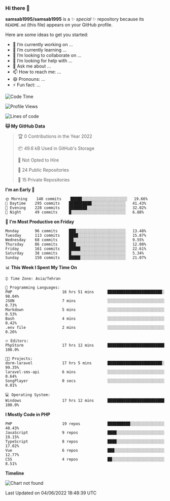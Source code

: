 ### Hi there 👋

**samsab1995/samsab1995** is a ✨ _special_ ✨ repository because its `README.md` (this file) appears on your GitHub profile.

Here are some ideas to get you started:

- 🔭 I’m currently working on ...
- 🌱 I’m currently learning ...
- 👯 I’m looking to collaborate on ...
- 🤔 I’m looking for help with ...
- 💬 Ask me about ...
- 📫 How to reach me: ...
- 😄 Pronouns: ...
- ⚡ Fun fact: ...

<!--START_SECTION:waka-->
![Code Time](http://img.shields.io/badge/Code%20Time-0%20secs-blue)

![Profile Views](http://img.shields.io/badge/Profile%20Views-0-blue)

![Lines of code](https://img.shields.io/badge/From%20Hello%20World%20I%27ve%20Written-874%20Thousand%20lines%20of%20code-blue)

**🐱 My GitHub Data** 

> 🏆 0 Contributions in the Year 2022
 > 
> 📦 49.6 kB Used in GitHub's Storage 
 > 
> 🚫 Not Opted to Hire
 > 
> 📜 24 Public Repositories 
 > 
> 🔑 15 Private Repositories  
 > 
**I'm an Early 🐤** 

```text
🌞 Morning    140 commits    █████░░░░░░░░░░░░░░░░░░░░   19.66% 
🌆 Daytime    295 commits    ██████████░░░░░░░░░░░░░░░   41.43% 
🌃 Evening    228 commits    ████████░░░░░░░░░░░░░░░░░   32.02% 
🌙 Night      49 commits     █░░░░░░░░░░░░░░░░░░░░░░░░   6.88%

```
📅 **I'm Most Productive on Friday** 

```text
Monday       96 commits     ███░░░░░░░░░░░░░░░░░░░░░░   13.48% 
Tuesday      113 commits    ████░░░░░░░░░░░░░░░░░░░░░   15.87% 
Wednesday    68 commits     ██░░░░░░░░░░░░░░░░░░░░░░░   9.55% 
Thursday     86 commits     ███░░░░░░░░░░░░░░░░░░░░░░   12.08% 
Friday       161 commits    █████░░░░░░░░░░░░░░░░░░░░   22.61% 
Saturday     38 commits     █░░░░░░░░░░░░░░░░░░░░░░░░   5.34% 
Sunday       150 commits    █████░░░░░░░░░░░░░░░░░░░░   21.07%

```


📊 **This Week I Spent My Time On** 

```text
⌚︎ Time Zone: Asia/Tehran

💬 Programming Languages: 
PHP                      16 hrs 51 mins      ████████████████████████░   98.04% 
JSON                     7 mins              ░░░░░░░░░░░░░░░░░░░░░░░░░   0.73% 
Markdown                 5 mins              ░░░░░░░░░░░░░░░░░░░░░░░░░   0.53% 
Bash                     4 mins              ░░░░░░░░░░░░░░░░░░░░░░░░░   0.42% 
.env file                2 mins              ░░░░░░░░░░░░░░░░░░░░░░░░░   0.26%

🔥 Editors: 
PhpStorm                 17 hrs 12 mins      █████████████████████████   100.0%

🐱‍💻 Projects: 
dorm-laravel             17 hrs 5 mins       ████████████████████████░   99.35% 
laravel-sms-api          6 mins              ░░░░░░░░░░░░░░░░░░░░░░░░░   0.64% 
SongPlayer               0 secs              ░░░░░░░░░░░░░░░░░░░░░░░░░   0.01%

💻 Operating System: 
Windows                  17 hrs 12 mins      █████████████████████████   100.0%

```

**I Mostly Code in PHP** 

```text
PHP                      19 repos            ██████████░░░░░░░░░░░░░░░   40.43% 
JavaScript               9 repos             ████░░░░░░░░░░░░░░░░░░░░░   19.15% 
TypeScript               8 repos             ████░░░░░░░░░░░░░░░░░░░░░   17.02% 
Vue                      6 repos             ███░░░░░░░░░░░░░░░░░░░░░░   12.77% 
CSS                      4 repos             ██░░░░░░░░░░░░░░░░░░░░░░░   8.51%

```


**Timeline**

![Chart not found](https://raw.githubusercontent.com/samsab1995/samsab1995/main/charts/bar_graph.png) 


 Last Updated on 04/06/2022 18:48:39 UTC
<!--END_SECTION:waka-->
